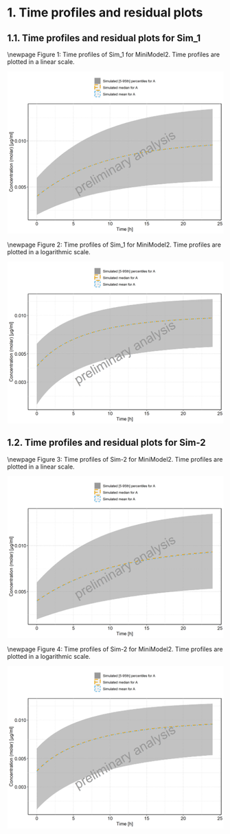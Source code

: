 



# 1. Time profiles and residual plots


## 1.1. Time profiles and residual plots for Sim_1


\newpage
Figure 1: Time profiles of Sim_1 for MiniModel2. Time profiles are plotted in a linear scale.


![](TimeProfiles/Sim_1-timeProfile-Concentration%20(molar)-totalRange.png)


\newpage
Figure 2: Time profiles of Sim_1 for MiniModel2. Time profiles are plotted in a logarithmic scale.


![](TimeProfiles/Sim_1-timeProfileLog-Concentration%20(molar)-totalRange.png)


## 1.2. Time profiles and residual plots for Sim-2


\newpage
Figure 3: Time profiles of Sim-2 for MiniModel2. Time profiles are plotted in a linear scale.


![](TimeProfiles/Sim-2-timeProfile-Concentration%20(molar)-totalRange.png)


\newpage
Figure 4: Time profiles of Sim-2 for MiniModel2. Time profiles are plotted in a logarithmic scale.


![](TimeProfiles/Sim-2-timeProfileLog-Concentration%20(molar)-totalRange.png)


